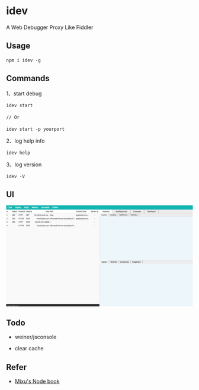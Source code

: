 # idev

A Web Debugger Proxy Like Fiddler

## Usage

    npm i idev -g

## Commands

1、start debug

    idev start

    // Or

    idev start -p yourport

2、log help info

    idev help

3、log version

    idev -V

## UI

![](./ui.png)

## Todo

- weiner/jsconsole

- clear cache

## Refer

- [Mixu's Node book](http://book.mixu.net/node/ch10.html)
